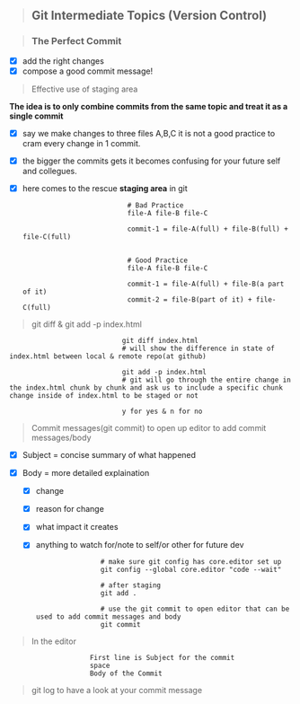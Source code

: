 > ## Git Intermediate Topics (Version Control)

> ### The Perfect Commit

- [x] add the right changes
- [x] compose a good commit message!

> Effective use of staging area

**The idea is to only combine commits from the same topic and treat it as a single commit**

- [x] say we make changes to three files A,B,C it is not a good practice to cram every change in 1 commit.
- [x] the bigger the commits gets it becomes confusing for your future self and collegues.
- [x] here comes to the rescue **staging area** in git

                                # Bad Practice
                                file-A file-B file-C

                                commit-1 = file-A(full) + file-B(full) + file-C(full)


                                # Good Practice
                                file-A file-B file-C

                                commit-1 = file-A(full) + file-B(a part of it)
                                commit-2 = file-B(part of it) + file-C(full)

> git diff & git add -p index.html

                                git diff index.html
                                # will show the difference in state of index.html between local & remote repo(at github)

                                git add -p index.html
                                # git will go through the entire change in the index.html chunk by chunk and ask us to include a specific chunk change inside of index.html to be staged or not

                                y for yes & n for no

> Commit messages(git commit) to open up editor to add commit messages/body

- [x] Subject = concise summary of what happened
- [x] Body = more detailed explaination

  - [x] change
  - [x] reason for change
  - [x] what impact it creates
  - [x] anything to watch for/note to self/or other for future dev

                        # make sure git config has core.editor set up
                        git config --global core.editor "code --wait"

                        # after staging
                        git add .

                        # use the git commit to open editor that can be used to add commit messages and body
                        git commit

> In the editor

                        First line is Subject for the commit
                        space
                        Body of the Commit

> git log to have a look at your commit message
